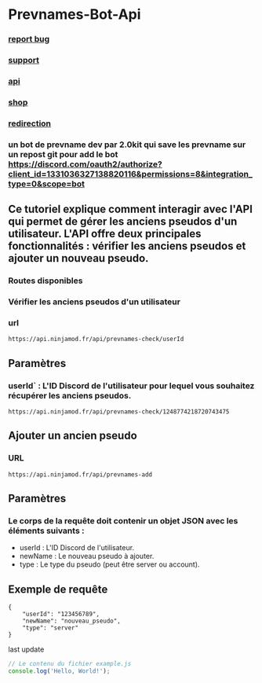 # Prevnames-Bot-Api

### [report bug ](https://tracker.ninjamod.fr)
### [support ](https://discord.gg/ninjamod)
### [api ](https://api.ninjamod.fr)
### [shop ](https://ninjamod.fr)
### [redirection ](https://link.ninjamod.fr)

### un bot de prevname dev par 2.0kit qui save les prevname sur un repost git pour add le bot https://discord.com/oauth2/authorize?client_id=1331036327138820116&permissions=8&integration_type=0&scope=bot

## Ce tutoriel explique comment interagir avec l'API qui permet de gérer les anciens pseudos d'un utilisateur. L'API offre deux principales fonctionnalités : vérifier les anciens pseudos et ajouter un nouveau pseudo.
### Routes disponibles
### Vérifier les anciens pseudos d'un utilisateur
### url 
``` https://api.ninjamod.fr/api/prevnames-check/userId ```

## Paramètres
### userId` : L'ID Discord de l'utilisateur pour lequel vous souhaitez récupérer les anciens pseudos.
``` https://api.ninjamod.fr/api/prevnames-check/1248774218720743475 ```

## Ajouter un ancien pseudo
### URL
 ``` https://api.ninjamod.fr/api/prevnames-add ```

## Paramètres
### Le corps de la requête doit contenir un objet JSON avec les éléments suivants :
- userId : L'ID Discord de l'utilisateur.
- newName : Le nouveau pseudo à ajouter.
- type : Le type du pseudo (peut être server ou account).
## Exemple de requête
```
{
    "userId": "123456789",
    "newName": "nouveau_pseudo",
    "type": "server"
}
```

last update 

```javascript
// Le contenu du fichier example.js
console.log('Hello, World!');

